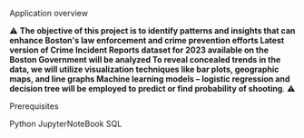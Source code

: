 Application overview

⚠ **The objective of this project is to identify patterns and insights that can enhance Boston's law enforcement and crime prevention efforts
Latest version of Crime Incident Reports dataset for 2023 available on the Boston Government will be analyzed
To reveal concealed trends in the data, we will utilize visualization techniques like bar plots, geographic maps, and line graphs
Machine learning models – logistic regression and decision tree will be employed to predict or find probability of shooting**. ⚠

Prerequisites

Python
JupyterNoteBook
SQL




